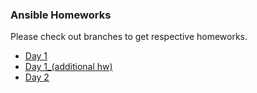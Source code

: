 ### Ansible Homeworks
Please check out branches to get respective homeworks.
- [Day 1](https://github.com/snetesa/ansible/tree/homework-1)
- [Day 1_(additional hw)](https://github.com/snetesa/ansible/tree/homework-2)
- [Day 2](https://github.com/snetesa/ansible/tree/homework-3)
